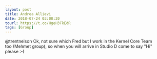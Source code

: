 ```yaml
---
layout: post
title: Andrea Allievi
date: 2018-07-24 03:00:20
tourl: https://t.co/HgeH3FkEdR
tags: [Group]
---
```

@trentnelson Ok, not sure which Fred but I work in the Kernel Core Team too (Mehmet group), so when you will arrive in Studio D come to say "Hi" please :-)